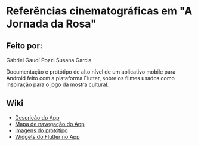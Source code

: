 # Referências cinematográficas em "A Jornada da Rosa"

## Feito por:
Gabriel Gaudí Pozzi
Susana Garcia
<br>

Documentação e protótipo de alto nível de um aplicativo mobile para Android feito com a plataforma Flutter, sobre os filmes usados como inspiração para o jogo da mostra cultural.

## Wiki
-   [Descrição do App](https://github.com/GabrielGaudi/AppFilmesMostra/wiki)</br>
-   [Mapa de navegação do App](https://github.com/GabrielGaudi/AppFilmesMostra/wiki/Mapa-de-Navega%C3%A7%C3%A3o)<br>
-   [Imagens do protótipo](https://github.com/GabrielGaudi/AppFilmesMostra/wiki/Prot%C3%B3tipo-(aplica%C3%A7%C3%A3o))<br>
-   [Widgets do Flutter no App](https://github.com/GabrielGaudi/AppFilmesMostra/wiki/Widgets-utilizados)
